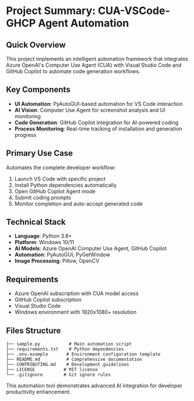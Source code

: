 # Project Summary: CUA-VSCode-GHCP Agent Automation

## Quick Overview
This project implements an intelligent automation framework that integrates Azure OpenAI's Computer Use Agent (CUA) with Visual Studio Code and GitHub Copilot to automate code generation workflows.

## Key Components
- **UI Automation**: PyAutoGUI-based automation for VS Code interaction
- **AI Vision**: Computer Use Agent for screenshot analysis and UI monitoring  
- **Code Generation**: GitHub Copilot integration for AI-powered coding
- **Process Monitoring**: Real-time tracking of installation and generation progress

## Primary Use Case
Automates the complete developer workflow:
1. Launch VS Code with specific project
2. Install Python dependencies automatically
3. Open GitHub Copilot Agent mode
4. Submit coding prompts
5. Monitor completion and auto-accept generated code

## Technical Stack
- **Language**: Python 3.8+
- **Platform**: Windows 10/11
- **AI Models**: Azure OpenAI Computer Use Agent, GitHub Copilot
- **Automation**: PyAutoGUI, PyGetWindow
- **Image Processing**: Pillow, OpenCV

## Requirements
- Azure OpenAI subscription with CUA model access
- GitHub Copilot subscription  
- Visual Studio Code
- Windows environment with 1920x1080+ resolution

## Files Structure
```
├── sample.py           # Main automation script
├── requirements.txt    # Python dependencies
├── .env.example       # Environment configuration template
├── README.md          # Comprehensive documentation
├── CONTRIBUTING.md    # Development guidelines
├── LICENSE           # MIT license
└── .gitignore        # Git ignore rules
```

This automation tool demonstrates advanced AI integration for developer productivity enhancement.